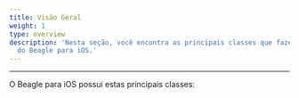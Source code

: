 ```yaml
---
title: Visão Geral
weight: 1
type: overview
description: 'Nesta seção, você encontra as principais classes que fazem parte do framework
  do Beagle para iOS.'
---
```


---

O Beagle para iOS possui estas principais classes: